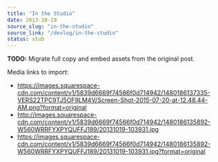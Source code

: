 ```yaml
---
title: "In the Studio"
date: 2013-10-19
source_slug: "in-the-studio"
source_link: "/devlog/in-the-studio"
status: stub
---
```

**TODO:** Migrate full copy and embed assets from the original post.

Media links to import:
- https://images.squarespace-cdn.com/content/v1/5839d6669f74566f0d714942/1480186137335-VERS22TPC9TJ5OF9LM4V/Screen-Shot-2015-07-20-at-12.48.44-AM.png?format=original
- http://images.squarespace-cdn.com/content/v1/5839d6669f74566f0d714942/1480186135892-W560WRRFYXPYQUFFJ189/20131019-103931.jpg
- https://images.squarespace-cdn.com/content/v1/5839d6669f74566f0d714942/1480186135892-W560WRRFYXPYQUFFJ189/20131019-103931.jpg?format=original
